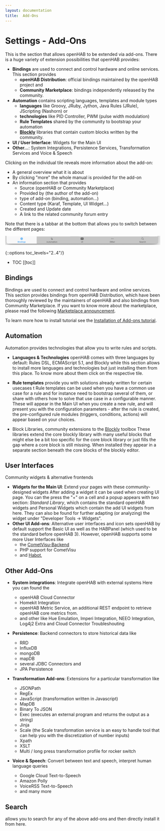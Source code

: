 ```yaml
---
layout: documentation
title:  Add-Ons
---
```


# Settings - Add-Ons

This is the section that allows openHAB to be extended via add-ons.
There is a huge variety of extension possibilities that openHAB provides:

- **Bindings** are used to connect and control hardware and online services. This section provides
  - **openHAB Distribution**: official bindings maintained by the openHAB project and
  - **Community Marketplace**: bindings independently released by the community.
- **Automation** contains scripting languages, templates and module types
  - **languages** like Groovy, JRuby, Jython, Java Rules (JRule), JScripting (Nashorn) or
  - **technologies** like PID Controller, PWM (pulse width modulation)
  - **Rule Templates** shared by the community to bootstrap your automation
  - **[Blockly](/docs/configuration/blockly/)** libraries that contain custom blocks written by the community.
- **UI / User Interface**: Widgets for the Main UI
- **Other...**: System Integrations, Persistence Services, Transformation Services and Voice & Speech

Clicking on the individual tile reveals more information about the add-on:

- A general overview what it is about
- By clicking "more" the whole manual is provided for the add-on
- An information section that provides
  - Source (openHAB or Community Marketplace)
  - Provided by (the author of the add-on)
  - type of add-on (binding, automation...)
  - Content type (Karaf, Template, UI Widget...)
  - Created and Update date
  - A link to the related community forum entry

Note that there is a tabbar at the bottom that allows you to switch between the different pages:

![addons-toolbar](images/addons-toolbar.png)

{::options toc_levels="2..4"/}

- TOC
  [[toc]]

## Bindings

Bindings are used to connect and control hardware and online services. This section provides bindings from openHAB Distribution, which have been thoroughly reviewed by the maintainers of openHAB and also bindings from Community Marketplace.
If you want to know more about the marketplace, please read the following [Marketplace announcement](https://community.openhab.org/t/announcing-the-community-marketplace/127188).

To learn more how to install tutorial see the  [Installation of Add-ons tutorial](/docs/configuration/addons.html).

## Automation

Automation provides technologies that allow you to write rules and scripts.

- **Languages & Technologies**
openHAB comes with three languages by default: Rules DSL, ECMAScript 5.1, and Blockly while this section allows to install more languages and technologies but just installing them from this place.
To know more about them click on the respective tile.

- **Rule templates** provide you with solutions already written for certain usecases t
Rule templates can be used when you have a common use case for a rule and for instance need to bootstrap several of them, or share with others how to solve that use case in a configurable manner.
These will appear in the Main UI when you create a new rule, and will present you with the configuration parameters - after the rule is created, the pre-configured rule modules (triggers, conditions, actions) will appear based on your choices.

- Block Libraries, community extensions to the [Blockly](/docs/configuration/blockly/) toolbox
These libraries extend the core blockly library with many useful blocks that might else be a bit too specific for the core block library or just fills the gap where a core block is still missing.
When installed they appear in a separate section beneath the core blocks of the blockly editor.

## User Interfaces

Community widgets & alternative frontends

- **Widgets for the Main UI**: Extend your pages with these community-designed widgets
After adding a widget it can be used when creating UI page.
You can the press the "+" on a cell and a popup appears with two section: _Standard Library_, which contains the standard openHAB widgets and Personal Widgets which contain the add UI widgets from here.
They can also be found for further adapting (or analyzing) the widget under "Developer Tools ->  Widgets".
- **Other UI Add-ons**: Alternative user interfaces and icon sets
openHAB by default support the Basic UI as well as the HABPanel (which used to be the standard before openHAB 3).
However, openHAB supports some more User Interfaces like
  - the [CometVisu-Backend](https://www.cometvisu.org/)
  - PHP support for CometVisu
  - and  [Habot](/docs/ui/habot/),

## Other Add-Ons

- **System integrations**: Integrate openHAB with external systems
Here you can found the
  - openHAB Cloud Connector
  - Homekit Integration
  - openHAB Metric Service, an additional REST endpoint to retrieve openHAB core metrics from.
  - and other like Hue Emulation, Imperi Integration, NEEO Integration, Log4j2 Extra and Cloud Connector Troubleshouting

- **Persistence**: Backend connectors to store historical data like
  - RRD
  - InfluxDB
  - mongoDB
  - mapDB
  - several JDBC Connectors and
  - JPA Persistence

- **Transformation Add-ons**: Extensions for a particular transformation like
  - JSONPath
  - RegEx
  - JavaScript (transformation written in Javascript)
  - MapDB
  - Binary To JSON
  - Exec (executes an external program and returns the output as a string)
  - Jinja
  - Scale (the Scale transformation service is an easy to handle tool that can help you with the discretization of number inputs)
  - Xpath
  - XSLT
  - Multi / long press transformation profile for rocker switch

- **Voice & Speech**: Convert between text and speech, interpret human language queries
  - Google Cloud Text-to-Speech
  - Amazon Polly
  - VoiceRSS Text-to-Speech
  - and many more

## Search

allows you to search for any of the above add-ons and then directly install it from here.
